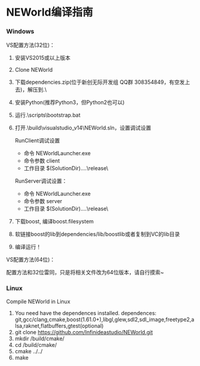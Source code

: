 # NEWorld编译指南

### Windows
VS配置方法(32位)：

1. 安装VS2015或以上版本

2. Clone NEWorld

3. 下载dependencies.zip(位于新创无际开发组 QQ群 308354849，有空发上去)，解压到.\

4. 安装Python(推荐Python3，但Python2也可以)

5. 运行.\scripts\bootstrap.bat

6. 打开.\build\visualstudio_v14\NEWorld.sln，设置调试设置

   RunClient调试设置

   - 命令 NEWorldLauncher.exe
   - 命令参数 client
   - 工作目录 $(SolutionDir)..\..\release\

   RunServer调试设置：

   - 命令 NEWorldLauncher.exe
   - 命令参数 server
   - 工作目录 $(SolutionDir)..\..\release\

7. 下载boost, 编译boost.filesystem

8. 软链接boost的lib到dependencies/lib/boostlib或者复制到VC的lib目录

9. 编译运行！


VS配置方法(64位)：

配置方法和32位雷同，只是将相关文件改为64位版本，请自行摸索~

### Linux

Compile NEWorld in Linux

1. You need have the dependences installed.
   dependences: git,gcc/clang,cmake,boost(1.61.0+),libgl,glew,sdl2,sdl_image,freetype2,alsa,raknet,flatbuffers,gtest(optional)
2. git clone https://github.com/Infinideastudio/NEWorld.git
3. mkdir /build/cmake/
4. cd /build/cmake/
5. cmake ../../
6. make

